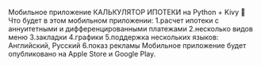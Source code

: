 Мобильное приложение КАЛЬКУЛЯТОР ИПОТЕКИ на Python + Kivy
🌟 Что будет в этом мобильном приложении:
1.расчет ипотеки с аннуитетными и дифференцированными платежами
2.несколько видов меню
3.закладки
4.графики
5.поддержка нескольких языков: Английский, Русский
6.показ рекламы
Мобильное приложение будет опубликовано на Apple Store и Google Play.